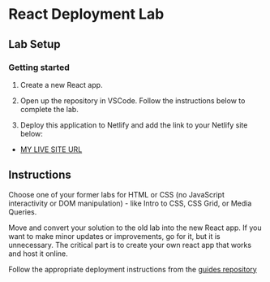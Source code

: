 # React Deployment Lab

## Lab Setup

### Getting started

1. Create a new React app.

1. Open up the repository in VSCode. Follow the instructions below to complete the lab.

1. Deploy this application to Netlify and add the link to your Netlify site below:

- [MY LIVE SITE URL]( https://dazzling-cupcake-1d05ea.netlify.app)

## Instructions

Choose one of your former labs for HTML or CSS (no JavaScript interactivity or DOM manipulation) - like Intro to CSS, CSS Grid, or Media Queries.

Move and convert your solution to the old lab into the new React app. If you want to make minor updates or improvements, go for it, but it is unnecessary. The critical part is to create your own react app that works and host it online.

Follow the appropriate deployment instructions from the [guides repository](https://github.com/pursuit-curriculum-resources/guide-deployment)
